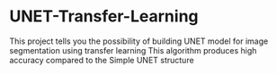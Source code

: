 # UNET-Transfer-Learning
This project tells you the possibility of building UNET model for image segmentation using transfer learning
This algorithm produces high accuracy compared to the Simple UNET structure
